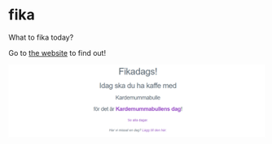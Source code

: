 # fika

What to fika today?

Go to [the website](https://johansson.jp/fika) to find out!

![Screenshot of the website](screenshot.png)
